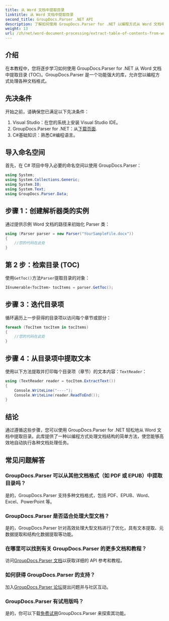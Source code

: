 ```yaml
---
title: 从 Word 文档中提取目录
linktitle: 从 Word 文档中提取目录
second_title: GroupDocs.Parser .NET API
description: 了解如何使用 GroupDocs.Parser for .NET 以编程方式从 Word 文档中提取目录 (TOC)。
weight: 13
url: /zh/net/word-document-processing/extract-table-of-contents-from-word-document/
---
```

## 介绍
在本教程中，您将逐步学习如何使用 GroupDocs.Parser for .NET 从 Word 文档中提取目录 (TOC)。GroupDocs.Parser 是一个功能强大的库，允许您以编程方式处理各种文档格式。
## 先决条件
开始之前，请确保您已满足以下先决条件：
1. Visual Studio：在您的系统上安装 Visual Studio IDE。
2.  GroupDocs.Parser for .NET：从[下载页面](https://releases.groupdocs.com/parser/net/).
3. C#基础知识：熟悉C#编程语言。

## 导入命名空间
首先，在 C# 项目中导入必要的命名空间以使用 GroupDocs.Parser：
```csharp
using System;
using System.Collections.Generic;
using System.IO;
using System.Text;
using GroupDocs.Parser.Data;
```
## 步骤 1：创建解析器类的实例
通过提供示例 Word 文档的路径来初始化 Parser 类：
```csharp
using (Parser parser = new Parser("YourSampleFile.docx"))
{
    //您的代码在此处
}
```
## 第 2 步：检索目录 (TOC)
使用`GetToc()`方法`Parser`提取目录的对象：
```csharp
IEnumerable<TocItem> tocItems = parser.GetToc();
```
## 步骤 3：迭代目录项
循环遍历上一步获得的目录项以访问每个章节或部分：
```csharp
foreach (TocItem tocItem in tocItems)
{
    //您的代码在此处
}
```
## 步骤 4：从目录项中提取文本
使用以下方法提取并打印每个目录项（章节）的文本内容：`TextReader`：
```csharp
using (TextReader reader = tocItem.ExtractText())
{
    Console.WriteLine("----");
    Console.WriteLine(reader.ReadToEnd());
}
```

## 结论
通过遵循这些步骤，您可以使用 GroupDocs.Parser for .NET 轻松地从 Word 文档中提取目录。此库提供了一种以编程方式处理文档结构的简单方法，使您能够高效地自动执行各种文档处理任务。

## 常见问题解答
### GroupDocs.Parser 可以从其他文档格式（如 PDF 或 EPUB）中提取目录吗？
是的，GroupDocs.Parser 支持多种文档格式，包括 PDF、EPUB、Word、Excel、PowerPoint 等。
### GroupDocs.Parser 是否适合处理大型文档？
是的，GroupDocs.Parser 针对高效处理大型文档进行了优化，具有文本提取、元数据提取和结构化数据提取等功能。
### 在哪里可以找到有关 GroupDocs.Parser 的更多文档和教程？
访问[GroupDocs.Parser 文档](https://tutorials.groupdocs.com/parser/net/)以获取详细的 API 参考和教程。
### 如何获得 GroupDocs.Parser 的支持？
加入[GroupDocs.Parser 论坛](https://forum.groupdocs.com/c/parser/17)提出问题并与社区互动。
### GroupDocs.Parser 有试用版吗？
是的，你可以下载[免费试用](https://releases.groupdocs.com/)GroupDocs.Parser 来探索其功能。
